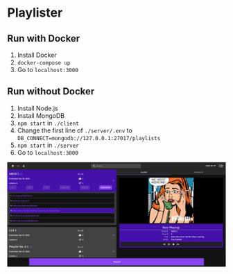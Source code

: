 # Playlister

## Run with Docker

1. Install Docker
2. `docker-compose up`
3. Go to `localhost:3000`

## Run without Docker

1. Install Node.js
2. Install MongoDB
3. `npm start` in `./client`
4. Change the first line of `./server/.env` to
  `DB_CONNECT=mongodb://127.0.0.1:27017/playlists`
5. `npm start` in `./server`
6. Go to `localhost:3000`

![Screenshot](Screenshot.png)
